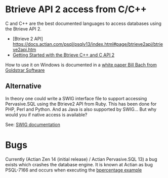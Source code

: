 # Btrieve API 2 access from C/C++
C and C++ are the best documented languages to access databases using the Btrieve API 2.
* [Btrieve 2 API] https://docs.actian.com/psql/psqlv13/index.html#page/btrieve2api/btrieve2api.htm
* [Getting Started with the Btrieve C++ and C API 2](https://docs.actian.com/psql/btrieve2v13/html/)

How to use it on Windows is documented in a [white paper Bill Bach from Goldstrar Software](http://www.goldstarsoftware.com/papers/AccessingZenFromCppOnWindows.pdf) 

## Alternative
In theory one could write a SWIG interface file to support accessing Pervasive.SQL using the Btrieve2 API from Ruby.
This has been done for PHP, Perl and Python. And as Java is also supported by SWIG...
But why would you if native access is available?

See: [SWIG documentation](http://swig.org/doc.html)

# Bugs
Currently (Actian Zen 14 (initial release) / Actian Pervasive.SQL 13) a bug exists which crashes the database engine.
It is known at Actian as bug PSQL-7166 and occurs when executing the [bpercentage example](https://docs.actian.com/psql/btrieve2v13/html/bpercentage_8cpp-example.html)
 
